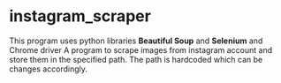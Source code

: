 # instagram_scraper
This program uses python libraries <b>Beautiful Soup</b> and <b>Selenium</b> and Chrome driver
A program to scrape images from instagram account and store them in the specified path. The path is hardcoded which can be changes accordingly.
